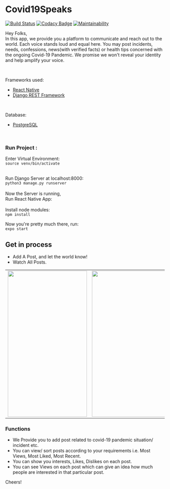 # Covid19Speaks

[![Build Status](https://travis-ci.org/rob729/Minimal_ToDo.svg?branch=master)](https://travis-ci.org/rob729/Minimal_ToDo)
[![Codacy Badge](https://api.codacy.com/project/badge/Grade/346c2ba7d2d841a48fc83734e3d2d682)](https://app.codacy.com/app/rob729/Minimal_ToDo?utm_source=github.com&utm_medium=referral&utm_content=rob729/Minimal_ToDo&utm_campaign=Badge_Grade_Dashboard)
[![Maintainability](https://api.codeclimate.com/v1/badges/c462858751a234cdcd08/maintainability)](https://codeclimate.com/github/rob729/Minimal_ToDo/maintainability)


Hey Folks, <br />
In this app, we provide you a platform to communicate and reach out to the world. Each voice stands loud and equal here.
You may post incidents, needs,  confessions, news(with verified facts) or health tips concerned with the ongoing Covid-19 Pandemic. 
We promise we won't reveal your identity and help amplify your voice.

<br />

Frameworks used:

* [React Native](https://reactnative.dev/docs/getting-started)
* [Django REST Framework](https://www.django-rest-framework.org/)

<br />

Database:
* [PostgreSQL](https://www.postgresql.org/docs/)
<br />

### Run Project :
Enter Virtual Environment:
<br/>
`source venv/bin/activate`
<br/> <br/>

Run Django Server at localhost:8000:
<br/>
`python3 manage.py runserver`
<br /> <br />
Now the Server is running, 
<br/>
Run React Native App:
<br/> <br />
Install node modules:
<br />
`npm install`
<br />

Now you're pretty much there, run:
<br />
`expo start`

## Get in process

* Add A Post, and let the world know!
* Watch All Posts.
<table>
        <tr>
<td><img src = "https://user-images.githubusercontent.com/35291991/84573708-df9a1f80-adbf-11ea-8707-2b1640f479ed.jpeg" height = "460" width="250"></td>
<td><img src = "https://user-images.githubusercontent.com/35291991/84573715-f0e32c00-adbf-11ea-9641-d6a292003b28.jpeg" height = "460" width="250"></td>
        </tr>
</table> 

### Functions
* We Provide you to add post related to covid-19 pandemic situation/ incident etc.
* You can view/ sort posts according to your requirements i.e. Most Views, Most Liked, Most Recent.
* You can show you interests, Likes, Dislikes on each post.
* You can see Views on each post which can give an idea how much people are interested in that particular post.

Cheers!

